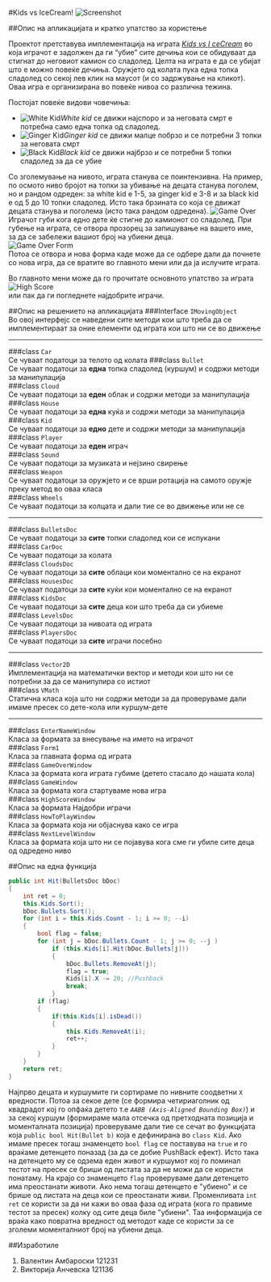 #Kids vs IceCream!
![Screenshot](http://i.imgur.com/zlLlCwF.png)

##Опис на апликацијата и кратко упатство за користење

Проектот претставува имплементација на играта [*Kids vs I
ceCream*](www.kongregate.com/games/HotAirRaccoon/kids-vs-ice-cream "Kids vs IceCream") во која играчот е задолжен да ги “убие” сите дечиња кои се обидуваат да стигнат до неговиот камион со сладолед. Целта на играта е да се убијат што е можно повеќе дечиња. Оружјето од колата пука една топка сладолед со секој лев клик на маусот (и со задржување на кликот). Оваа игра е организирана во повеќе нивоа со различна тежина.  

Постојат повеќе видови човечиња:  

- ![White Kid](http://i.imgur.com/SB9MB74.png)*White kid* се движи најспоро и за неговата смрт е потребна само една топка од сладолед.  
- ![Ginger Kid](http://i.imgur.com/heshPzn.png)*Ginger kid* се движи малце побрзо и се потребни 3 топки за неговата смрт  
- ![Black Kid](http://i.imgur.com/3c1kx3Q.png)*Black kid* се движи најбрзо и се потребни 5 топки сладолед за да се убие
  
Со зголемување на нивото, играта станува се поинтензивна. На пример, по осмото ниво бројот на топки за убивање на децата станува поголем, но и рандом одреден: за white kid е 1-5,  за ginger kid е 3-8 и за black kid е од 5 до 10 топки сладолед. Исто така брзината со која се движат децата станува и поголема (исто така рандом одредена).
![Game Over](http://i.imgur.com/znkfhKG.png)  
Играчот губи кога едно дете ќе стигне до камионот со сладолед. При губење на играта, се отвора прозорец за запишување на вашето име, за да се забележи вашиот број на убиени деца.  
![Game Over Form](http://i.imgur.com/gZIkPZZ.png)  
Потоа се отвора и нова форма каде може да се одбере дали да почнете со нова игра, да се вратите во главното мени или да ја ислучите играта.  
  
Во главното мени може да го прочитате основното упатство за играта  
![High Score](http://i.imgur.com/j4oxHyK.png)  
или пак да ги погледнете најдобрите играчи.


##Опис на решението на апликацијата
###Interface `IMovingObject`  
Во овој интерфејс се наведени сите методи кои што треба да се имплементираат за оние елементи од играта кои што ни се во движење 

----------
  
###class `Car`  
Се чуваат податоци за телото од колата
###class `Bullet`  
Се чуваат податоци за **една** топка сладолед (куршум) и содржи методи за манипулација  
###class `Cloud`  
Се чуваат податоци за **еден** облак и содржи методи за манипулација  
###class `House`  
Се чуваат податоци за **една** куќа и содржи методи за манипулација  
###class `Kid`  
Се чуваат податоци за **едно** дете и содржи методи за манипулација  
###class `Player`  
Се чуваат податоци за **еден** играч  
###class `Sound`  
Се чуваат податоци за музиката и нејзино свирење  
###class `Weapon`  
Се чуваат податоци за оружјето и се врши ротација на самото оружје преку метод во оваа класа  
###class `Wheels`  
Се чуваат податоци за колцата и дали тие се во движење или не се   

----------

###class `BulletsDoc`  
Се чуваат податоци за **сите** топки сладолед кои се испукани  
###class `CarDoc`  
Се чуваат податоци за колата  
###class `CloudsDoc`  
Се чуваат податоци за **сите** облаци кои моментално се на екранот  
###class `HousesDoc`  
Се чуваат податоци за **сите** куќи кои моментално се на екранот  
###class `KidsDoc`  
Се чуваат податоци за **сите** деца кои што треба да си убиеме  
###class `LevelsDoc`  
Се чуваат податоци за нивоата од играта  
###class `PlayersDoc`  
Се чуваат податоци за **сите** играчи посебно  

----------

###class `Vector2D`  
Имплементација на математички вектор и методи кои што ни се потребни за да се манипулира со истиот  
###class `VMath`  
Статична класа која што ни содржи методи за да проверуваме дали имаме пресек со дете-кола или куршум-дете  

----------

###class `EnterNameWindow`  
Класа за формата за внесување на името на играчот  
###class `Form1`  
Класа за главната форма од играта  
###class `GameOverWindow`    
Класа за формата кога играта губиме (детето стасало до нашата кола)  
###class `GameWindow`  
Класа за формата кога стартуваме нова игра  
###class `HighScoreWindow`  
Класа за формата Најдобри играчи  
###class `HowToPlayWindow`  
Класа за формата која ни објаснува како се игра  
###class `NextLevelWindow`  
Класа за формата која што ни се појавува кога сме ги убиле сите деца од одредено ниво


##Опис на една функција  
```csharp
public int Hit(BulletsDoc bDoc)
{
    int ret = 0;
    this.Kids.Sort();
    bDoc.Bullets.Sort();
    for (int i = this.Kids.Count - 1; i >= 0; --i)
    {
        bool flag = false;
        for (int j = bDoc.Bullets.Count - 1; j >= 0; --j )
            if (this.Kids[i].Hit(bDoc.Bullets[j]))
            {
                bDoc.Bullets.RemoveAt(j);
                flag = true;
                Kids[i].X -= 20; //Pushback
                break;
            }
        if (flag)
        {
            if(this.Kids[i].isDead())
            {
                this.Kids.RemoveAt(i);
                ret++;
            }
        }
    }
    return ret;
}
```  
Најпрво децата и куршумите ги сортираме по нивните соодветни `X` вредности. Потоа за секое дете (се формира четириаголник од квадрадот кој го опфаќа детето т.е *`AABB (Axis-Aligned Bounding Box)`*) и за секој куршум (формираме мала отсечка од претходната позиција и моменталната позиција) проверуваме дали тие се сечат во функцијата која ```public bool Hit(Bullet b)``` која е дефинирана во ```class Kid```. Ако имаме пресек тогаш знаменцето ```bool flag``` се поставува на ```true``` и го враќаме детенцето поназад (за да се добие PushBack ефект). Исто така на детенцето му се одзема еден живот и куршумот кој го поминал тестот на пресек се бриши од листата за да не можи да се користи понатаму. На крајо со знаменцето `flag` проверуваме дали детенцето има преостанати животи. Ако нема тогаш детенцето е "убиено" и се брише од листата на деца кои се преостанати живи. Променливата ```int ret``` се користи за да ни кажи во оваа фаза од играта (кога го правиме тестот за пресек) колку од сите деца биле "убиени". Таа информација се враќа како повратна вредност од методот каде се користи за се зголеми моменталниот број на убиени деца.  

##Изработиле  
1. Валентин Амбароски 121231  
2. Викторија Анчевска 121136
